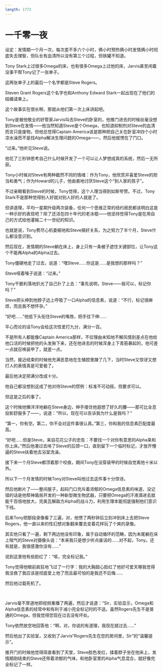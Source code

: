 ```yaml
---
length: 1773
---
```


# 一千零一夜

设定：发情期一个月一次，每次差不多六个小时，俩小时预热俩小时发情俩小时彻底失去理智，但队长有血清所以没有第三个过程，但铁罐不知道。

Tony Stark上过很多Omega的床，也有很多Omega上过他的床，Jarvis甚至闲着没事干帮Tony记了一张单子。

这两张单子上的最后一个名字都是Steve Rogers。

Steven Grant Rogers这个名字也和Anthony Edward Stark一起出现在了他们的结婚请柬上。

这个故事实在很长啊，那就从他们第一次上床讲起吧。

Tony是被他敬业的好管家Jarvis叫去Steve的卧室的，他推门进去的时候丝毫没想到Steve在发情——他当然知道Steve是个Omega，也知道抑制剂对Steve的血清而言只是废物，但他总觉得Captain America该是那种把自己关在卧室冲四个小时凉水澡而不是找Alpha解决生理问题的Omega——，然后他就愣在了门口。

“过来。”他听见Steve说。

他花了三秒钟思考自己什么时候开发了一个可以让人梦想成真的系统，然后一无所获。

Tony小时候对Steve有两种截然不同的情绪：作为Tony，他欣赏并喜爱Steve的担当和勇气；作为Howard的儿子，他由衷地讨厌Steve这个“别人家的孩子”。

不过亲眼看到Steve的时候，Tony觉得，这个人理当得到如斯夸赞。不过，Tony Stark不是那种觉得别人好就对别人好的人就是了。

但讲道理，平均一星期升级两次装备，任何一个思维正常的纽约居民都该明白这是一种示好的表现吧？除了还活在四十年代的老冰棍——他坚持觉得Tony是在用自己的方式给他灌输二十一世纪的知识。

也就是说，Tony费尽心机委婉地和Steve搞好关系，为之努力了半个月，Steve什么都没意识到。

然后现在，发情期的Steve躺在床上，身上只有一条被子遮住关键部位，让Tony这个不能再Alpha的Alpha过去。

Tony僵硬地走了过去，说道：“嘿Steve……你这是……是我想的那样吗？”

Steve哑着嗓子说道：“过来。”

Tony干脆利落地扒光了自己扑了上去：“事先说明，Steve——我可以，标记你吗？”

Steve把头伸到他脖子边上呼吸了一口Alpha的信息素，说道：“不行，标记很麻烦，而且我不想怀孕。”

“好吧……”他低下头衔住Steve的嘴唇，把手往下伸……

平心而论的话Tony会给这次性爱打九分，满分一百。

不是所有人都能像Captain America那样，不仅理由未知地不解风情到差点在他给他口活的时候把他的头发揪下来，还在他进去的时候浑身上下青筋暴起的，他可差一点就召唤装甲了，就差一点。

当然，接近结束的时候他充满恶意地在生殖腔里蹭了几下，当时Steve又惊讶又想打人的表情真是可爱极了。

最后他决定把满分改成十分。

他自己都没想到这成了他对待Steve的惯例：标准不可动摇，但要求可以。

但这是之后的事了。

这个时候他懒洋洋地躺在Steve身边，伸手搂住他遐想了好久的腰——那可比全息投影舒服多了——，说道：“所以，现在可以告诉我为什么是我吗？”

“第一，你有空。第二，你不会对这件事很认真。”第三，你和我的信息素匹配度最高。

“好吧……但是Steve，来自花花公子的忠告：不要找一个对你有意思的Alpha来和你上床。”然后他凑过去啃了Steve的后颈一口，直到留下一个临时标记，才放开懵逼的Steve扶着他去浴室洗澡。

接下来一个月Steve都顶着那个咬痕，期间Tony在没穿装甲的时候自觉离他十米以外。

所以下一个月发情的时候Tony对Steve叫他过去这件事十分惊讶。

然后他断片了——整间屋子，起码门口充斥着浓郁的Omega信息素的味道，没记错的话是他帮神盾局开发的一种新型微生物武器，只要把Omega的汗液滴进去就能千百倍地放大，完美瓦解敌方Alpha的战斗力，利用生理本能彻底强制他们意识下线。

后来Tony把那段录像看了三遍，对，他愣了两秒钟后立刻冲到床上去把Steve Rogers，他一直以来的性幻想对象翻来覆去变着花样玩了个爽的录像。

其实他只看了一遍，剩下两边他没有印象，属于自动循环的范畴，因为末尾躺在床上喘气的Steve对摄像头说：“本来我只是想少听点废话的……对不起，Tony。还有就是，我很感激你没有……”

说到这里他有些脸红了：“咳，完全标记我。”

Tony觉得他眼前疯狂地飞过了一行字：我的大胸甜心脸红了他好可爱天哪我觉得我没救了我应该是彻底爱上他了而且最可怕的是我还不后悔……

然后他过载死机了。

<br>

Jarvis毫不厚道地把视频重播了两遍，然后才说道：“Sir，实验显示，Omega和Alpha信息素的经常中和有利于减小完全标记时的不适。虽然Rogers先生不是普通的Omega，但我觉得您现在过去没有坏处。

Tony依然放空地回答他：“啊，对，你说的有道理，我现在就过去……”

然后他出了实验室，又收到了Jarvis“Rogers先生在您的房间里，Sir”的“温馨提示”。

推开门的时候他觉得简直看到了天堂，Steve脸色发红，揉着脖子坐在他床上，发情期刚结束的Steve还带着浓郁的气味，和他卧室里的Alpha气息混合，就好像完全标记了一样。

<br>

